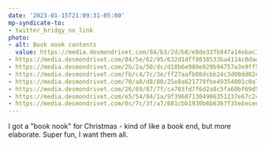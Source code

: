 ```yaml
---
date: '2023-01-15T21:09:31-05:00'
mp-syndicate-to:
- twitter_bridgy_no_link
photo:
- alt: Book nook contents
  value: https://media.desmondrivet.com/84/b3/2d/b8/e8de337b847a14ebac309f113fe28f1a572692c05795ca41caf435b0.jpg
- https://media.desmondrivet.com/04/5e/62/95/632d1dff8038533ba4114c0dadce31784f1a2746323e7c1b7af84c86.jpg
- https://media.desmondrivet.com/2b/2a/50/dc/d18b6e980e029b94757a3e9ff500594d7ab218da940ab4f7885c5743.jpg
- https://media.desmondrivet.com/fb/c4/7c/3e/ff27aafb08dcbb24c3d08dd82ee879acbb642a968acd85f853bbb96f.jpg
- https://media.desmondrivet.com/70/a8/d8/80/25e8a621770fbe49354001c0a70e614afc9a21ecd75bb4b87e0f9c73.jpg
- https://media.desmondrivet.com/26/69/87/7f/ca703fd7f6d2a8c5fa60bf69d5d0dd82b657e97a6e1141d2018c01a4.jpg
- https://media.desmondrivet.com/e5/54/84/1a/9f396871304906351237e67c2cd5dd20b4e543a0398729cdd0a33ef8.jpg
- https://media.desmondrivet.com/0c/7c/3f/a7/681cbb1930b6b6367f35ebeceeb61e16a1c620bfd73c62af76d75f67.jpg
---
```


I got a "book nook" for Christmas - kind of like a book end, but more elaborate.  Super fun, I want them all.